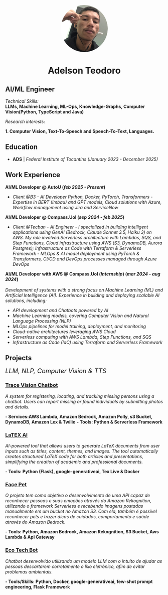 
<p align="center">
  <img src="img/imrooteodoro.png" alt="Profile picture" width="150" style="border-radius: 50%;" />
</p>


<h1 align="center">
    Adelson Teodoro
</h1>

## AI/ML Engineer

*Technical Skills:* <br>
**LLMs, Machine Learning, ML-Ops, Knowledge-Graphs, Computer Vision(Python, TypeScript and Java)**

*Research interests:*<br>

**1. Computer Vision, Text-To-Speech and Speech-To-Text, Languages.**<br>


## Education
-
  **ADS**	| *Federal Institute of Tocantins (January 2023 - December 2025)* 

## Work Experience
**AI/ML Developer @ AutoU (_feb 2025 - Present_)**
- *Client @B3 - AI Developer*
*Python, Docker, PyTorch, Transformers - Expertise in BERT (Imbau) and GPT models, Cloud solutions with Azure, Workflow management using Jira and ServiceNow*

**AI/ML Developer @ Compass.Uol (_sep 2024 - feb 2025_)**

- *Client @Tecban - AI Engineer* - *I specialized in building intelligent applications using GenAI (Bedrock, Claude Sonnet 3.5, Haiku 3) on AWS. My role involved:Serverless architecture with Lambdas, SQS, and Step Functions, Cloud infrastructure using AWS (S3, DynamoDB, Aurora Postgres); Infrastructure as Code with Terraform & Serverless Framework - MLOps & AI model deployment using PyTorch & Transformers, CI/CD and DevOps processes managed through Azure DevOps*


**AI/ML Developer with AWS @ Compass.Uol (_Internship_) (_mar 2024 - aug 2024_)**<br><br>
*Development of systems with a strong focus on Machine Learning (ML) and Artificial Intelligence (AI). Experience in building and deploying scalable AI solutions, including:*

- *API development and Chatbots powered by AI*
- *Machine Learning models, covering Computer Vision and Natural Language Processing (NLP)*
- *MLOps pipelines for model training, deployment, and monitoring*
- *Cloud-native architectures leveraging AWS Cloud*
- *Serverless computing with AWS Lambda, Step Functions, and SQS*
- *Infrastructure as Code (IaC) using Terraform and Serverless Framework*

## Projects

<span style="font-size: 20px;">*LLM, NLP, Computer Vision & TTS*</span>

### [Trace Vision Chatbot](https://github.com/imrooteodoro/trace-vision-chatbot)
*A system for registering, locating, and tracking missing persons using a chatbot. Users can report missing or found individuals by submitting photos and details.*

**- Services:AWS Lambda, Amazon Bedrock, Amazon Polly, s3 Bucket, DynamoDB, Amazon Lex & Twilio**
**- Tools: Python & Serverless Framework**

### [LaTEX AI](https://github.com/imrooteodoro/latex-ai-agent)
*AI-powered tool that allows users to generate LaTeX documents from user inputs such as titles, content, themes, and images. The tool automatically creates structured LaTeX code for both articles and presentations, simplifying the creation of academic and professional documents.*

**- Tools: Python (Flask), google-generativeai, Tex Live & Docker**

### [Face Pet](https://github.com/imrooteodoro/pet-face-ai-computer-vision)

*O projeto tem como objetivo o desenvolvimento de uma API capaz de reconhecer pessoas e suas emoções através do Amazon Rekognition, utilizando o framework Serverless e recebendo imagens postadas manualmente em um bucket no Amazon S3. Com ela, também é possível reconhecer pets e trazer dicas de cuidados, comportamento e saúde através do Amazon Bedrock.*


**- Tools: Python, Amazon Bedrock, Amazon Rekognition, S3 Bucket, Aws Lambda & Api Gateway**

### [Eco Tech Bot](https://github.com/imrooteodoro/E-waste-Agent)
*Chatbot desenvolvido utilizando um modelo LLM com o intuito de ajudar as pessoas descartarem corretamente o lixo eletrônico, afim de evitar problemas ambientais.*

**- Tools/Skills: Python, Docker, google-generativeai, few-shot prompt engineering, Flask Framework**

